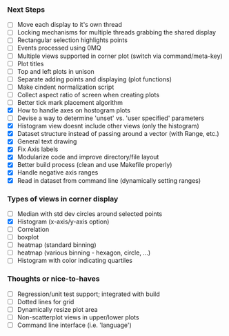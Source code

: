 ### Next Steps
- [ ] Move each display to it's own thread
- [ ] Locking mechanisms for multiple threads grabbing the shared display
- [ ] Rectangular selection highlights points
- [ ] Events processed using 0MQ
- [ ] Multiple views supported in corner plot (switch via command/meta-key)
- [ ] Plot titles
- [ ] Top and left plots in unison
- [ ] Separate adding points and displaying (plot functions)
- [ ] Make cindent normalization script
- [ ] Collect aspect ratio of screen when creating plots
- [ ] Better tick mark placement algorithm
- [x] How to handle axes on hostogram plots
- [ ] Devise a way to determine 'unset' vs. 'user specified' parameters
- [x] Histogram view doesnt include other views (only the histogram)
- [x] Dataset structure instead of passing around a vector (with Range, etc.)
- [x] General text drawing
- [x] Fix Axis labels
- [x] Modularize code and improve directory/file layout
- [x] Better build process (clean and use Makefile properly)
- [x] Handle negative axis ranges
- [x] Read in dataset from command line (dynamically setting ranges)

### Types of views in corner display
- [ ] Median with std dev circles around selected points
- [x] Histogram (x-axis/y-axis option)
- [ ] Correlation
- [ ] boxplot
- [ ] heatmap (standard binning)
- [ ] heatmap (various binning - hexagon, circle, ...)
- [ ] Histogram with color indicating quartiles

### Thoughts or nice-to-haves
- [ ] Regression/unit test support; integrated with build
- [ ] Dotted lines for grid
- [ ] Dynamically resize plot area
- [ ] Non-scatterplot views in upper/lower plots
- [ ] Command line interface (i.e. 'language')
